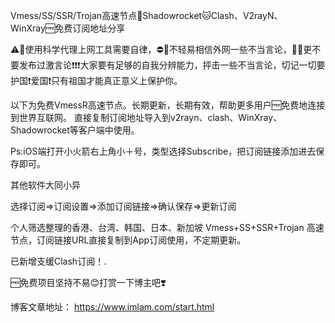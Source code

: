 Vmess/SS/SSR/Trojan高速节点🚀Shadowrocket🐱Clash、V2rayN、WinXray🆓免费订阅地址分享

⚠️🔞使用科学代理上网工具需要自律，⛔🙅不轻易相信外网一些不当言论，🤫🈲更不要发布过激言论❗❗❗大家要有足够的自我分辨能力，抨击一些不当言论，切记一切要护国❗爱国❗只有祖国才能真正意义上保护你。

以下为免费VmessR高速节点。长期更新，长期有效，帮助更多用户🆓免费地连接到世界互联网。 直接复制订阅地址导入到v2rayn、clash、WinXray、Shadowrocket等客户端中使用。

Ps:iOS端打开小火箭右上角小＋号，类型选择Subscribe，把订阅链接添加进去保存即可。

其他软件大同小异

选择订阅=>订阅设置=>添加订阅链接=>确认保存=>更新订阅

个人筛选整理的香港、台湾、韩国、日本、新加坡 Vmess+SS+SSR+Trojan 高速节点，订阅链接URL直接复制到App订阅使用，不定期更新。

已新增支缓Clash订阅！.

🆓免费项目坚持不易😊打赏一下博主吧❣️

博客文章地址：
https://www.imlam.com/start.html

